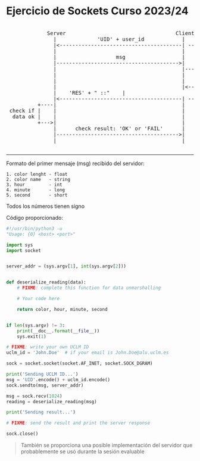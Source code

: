 # Ejercicio de Sockets Curso 2023/24

<pre>

             Server                                   Client
               |             'UID' + user_id            |
               |<---------------------------------------| --- (example: 'UID' + 'John.Doe')
               |                                        |
               |                   msg                  |
               |--------------------------------------->|
               |                                        |----+
               |                                        |    | msg data
               |                                        |    | unmarshalling ----------
               |                                        |<---+                        | formatted as str...
               |    'RES' + " ::"    |                             v
               |<---------------------------------------| --- (example: 'RES' + 'red 12:34:56')
          +----|                                        |
 check if |    |                                        |
  data ok |    |                                        |
          +--->|                                        |
               |      check result: 'OK' or 'FAIL'      |
               |--------------------------------------->|
               |                                        |

</pre>

---

Formato del primer mensaje (msg) recibido del servidor:

```
1. color lenght - float
2. color name   - string
3. hour         - int
4. minute       - long
5. second       - short
```

Todos los números tienen signo

Código proporcionado:

```python
#!/usr/bin/python3 -u
"Usage: {0} <host> <port>"

import sys
import socket


server_addr = (sys.argv[1], int(sys.argv[2]))


def deserialize_reading(data):
    # FIXME: complete this function for data unmarshalling

    # Your code here

    return color, hour, minute, second


if len(sys.argv) != 3:
    print(__doc__.format(__file__))
    sys.exit(1)

# FIXME: write your own UCLM ID
uclm_id = 'John.Doe'  # if your email is John.Doe@alu.uclm.es

sock = socket.socket(socket.AF_INET, socket.SOCK_DGRAM)

print('Sending UCLM ID...')
msg = 'UID'.encode() + uclm_id.encode()
sock.sendto(msg, server_addr)

msg = sock.recv(1024)
reading = deserialize_reading(msg)

print('Sending result...')

# FIXME: send the result and print the server response

sock.close()
```

> También se proporciona una posible implementación del servidor que probablemente se usó durante la sesión evaluable
